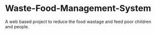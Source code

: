 # Waste-Food-Management-System
 A web based project to reduce the food wastage and feed poor children and people.
